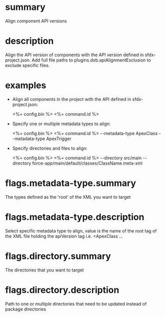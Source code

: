 # summary

Align component API versions

# description

Align the API version of components with the API version defined in sfdx-project.json. Add full file paths to plugins.dxb.apiAlignmentExclusion to exclude specific files.

# examples

- Align all components in the project with the API defined in sfdx-project.json:

  <%= config.bin %> <%= command.id %>

- Specify one or multiple metadata types to align:

  <%= config.bin %> <%= command.id %> --metadata-type ApexClass --metadata-type ApexTrigger

- Specify directories and files to align:

  <%= config.bin %> <%= command.id %> --directory src/main --directory force-app/main/default/classes/ClassName.meta-xml

# flags.metadata-type.summary

The types defined as the 'root' of the XML you want to target

# flags.metadata-type.description

Select specific metadata type to align, value is the name of the root tag of the XML file holding the apiVersion tag i.e. <ApexClass ...

# flags.directory.summary

The directories that you want to target

# flags.directory.description

Path to one or multiple directories that need to be updated instead of package directories

